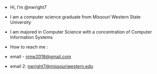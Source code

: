 - Hi, I’m @nwright7

- I am a computer science graduate from Missouri Western State University
- I am majored in Computer Science with a concentration of Computer Information Systems

- How to reach me : 
- email - nmw2018@gmail.com    
- email 2: nwright7@missouriwestern.edu

<!---
nwright7/nwright7 is a ✨ special ✨ repository because its `README.md` (this file) appears on your GitHub profile.
You can click the Preview link to take a look at your changes.
--->
